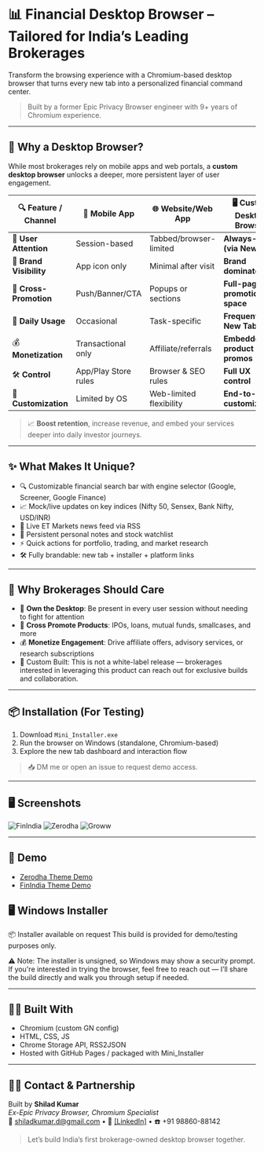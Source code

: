 # 📊 Financial Desktop Browser – Tailored for India’s Leading Brokerages

Transform the browsing experience with a Chromium-based desktop browser that turns every new tab into a personalized financial command center.

> Built by a former Epic Privacy Browser engineer with 9+ years of Chromium experience.

---
## 🤔 Why a Desktop Browser?

While most brokerages rely on mobile apps and web portals, a **custom desktop browser** unlocks a deeper, more persistent layer of user engagement.

| 🔍 Feature / Channel     | 📱 Mobile App        | 🌐 Website/Web App    | 🖥️ **Custom Desktop Browser** |
|--------------------------|----------------------|------------------------|-------------------------------|
| 👀 **User Attention**     | Session-based        | Tabbed/browser-limited | **Always-on (via New Tab)**   |
| 🎨 **Brand Visibility**   | App icon only        | Minimal after visit    | **Brand dominates UI**        |
| 🔁 **Cross-Promotion**    | Push/Banner/CTA      | Popups or sections     | **Full-page promotion space** |
| 📅 **Daily Usage**        | Occasional           | Task-specific          | **Frequent via New Tab**      |
| 💰 **Monetization**       | Transactional only   | Affiliate/referrals    | **Embedded product promos**   |
| 🛠️ **Control**            | App/Play Store rules | Browser & SEO rules    | **Full UX control**           |
| 🧩 **Customization**      | Limited by OS        | Web-limited flexibility| **End-to-end customization**  |

> 📈 **Boost retention**, increase revenue, and embed your services deeper into daily investor journeys.

---

## ✨ What Makes It Unique?

- 🔍 Customizable financial search bar with engine selector (Google, Screener, Google Finance)
- 📈 Mock/live updates on key indices (Nifty 50, Sensex, Bank Nifty, USD/INR)
- 📰 Live ET Markets news feed via RSS
- 🧾 Persistent personal notes and stock watchlist
- ⚡ Quick actions for portfolio, trading, and market research
- 🛠️ Fully brandable: new tab + installer + platform links

---

## 💼 Why Brokerages Should Care

- 🚀 **Own the Desktop**: Be present in every user session without needing to fight for attention
- 📣 **Cross Promote Products**: IPOs, loans, mutual funds, smallcases, and more
- 💰 **Monetize Engagement**: Drive affiliate offers, advisory services, or research subscriptions
- 🤝 Custom Built: This is not a white-label release — brokerages interested in leveraging this product can reach out for exclusive builds and collaboration.

---

## 📦 Installation (For Testing)

1. Download `Mini_Installer.exe`
2. Run the browser on Windows (standalone, Chromium-based)
3. Explore the new tab dashboard and interaction flow

> 📥 DM me or open an issue to request demo access.

---

## 🖥️ Screenshots

>
![FinIndia](https://github.com/user-attachments/assets/04615c13-d602-46ca-a7ba-f6035f5c23b7)
![Zerodha](https://github.com/user-attachments/assets/4b823c28-e5b4-4808-99dc-b57e16062623)
![Groww](https://github.com/user-attachments/assets/28d7cee0-3d3a-4aa2-839c-a3f0abcf4533)

---

## 🔗 Demo
- [Zerodha Theme Demo](https://youtu.be/LN0pBdONtVY)
- [FinIndia Theme Demo](https://youtu.be/sT1cAOHcnbc)

## 🖥️ Windows Installer

📦 Installer available on request
This build is provided for demo/testing purposes only.

⚠️ Note: The installer is unsigned, so Windows may show a security prompt. If you're interested in trying the browser, feel free to reach out — I’ll share the build directly and walk you through setup if needed. 

---

## 👨‍💻 Built With

- Chromium (custom GN config)
- HTML, CSS, JS
- Chrome Storage API, RSS2JSON
- Hosted with GitHub Pages / packaged with Mini_Installer

---

## 🙋‍♂️ Contact & Partnership

Built by **Shilad Kumar**\
_Ex-Epic Privacy Browser, Chromium Specialist_\
📧 shiladkumar.d@gmail.com • 🔗 [[LinkedIn]](https://www.linkedin.com/in/shilad-kumar-devaramani-9a277817/) • ☎️ +91 98860-88142
> Let’s build India’s first brokerage-owned desktop browser together.
